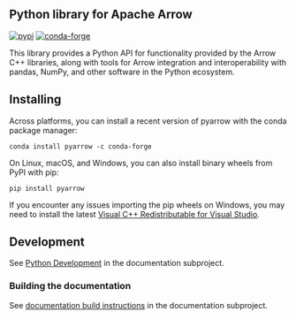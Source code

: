 <!---
  Licensed to the Apache Software Foundation (ASF) under one
  or more contributor license agreements.  See the NOTICE file
  distributed with this work for additional information
  regarding copyright ownership.  The ASF licenses this file
  to you under the Apache License, Version 2.0 (the
  "License"); you may not use this file except in compliance
  with the License.  You may obtain a copy of the License at

    http://www.apache.org/licenses/LICENSE-2.0

  Unless required by applicable law or agreed to in writing,
  software distributed under the License is distributed on an
  "AS IS" BASIS, WITHOUT WARRANTIES OR CONDITIONS OF ANY
  KIND, either express or implied.  See the License for the
  specific language governing permissions and limitations
  under the License.
-->

## Python library for Apache Arrow

[![pypi](https://img.shields.io/pypi/v/pyarrow.svg)](https://pypi.org/project/pyarrow/) [![conda-forge](https://img.shields.io/conda/vn/conda-forge/pyarrow.svg)](https://anaconda.org/conda-forge/pyarrow)

This library provides a Python API for functionality provided by the Arrow C++
libraries, along with tools for Arrow integration and interoperability with
pandas, NumPy, and other software in the Python ecosystem.

## Installing

Across platforms, you can install a recent version of pyarrow with the conda
package manager:

```shell
conda install pyarrow -c conda-forge
```

On Linux, macOS, and Windows, you can also install binary wheels from PyPI with
pip:

```shell
pip install pyarrow
```

If you encounter any issues importing the pip wheels on Windows, you may need
to install the latest [Visual C++ Redistributable for Visual Studio][6].

## Development

See [Python Development][2] in the documentation subproject.

### Building the documentation

See [documentation build instructions][1] in the documentation subproject.

[1]: https://github.com/apache/arrow/blob/main/docs/source/developers/documentation.rst
[2]: https://github.com/apache/arrow/blob/main/docs/source/developers/python.rst
[3]: https://github.com/pandas-dev/pandas
[5]: https://arrow.apache.org/docs/latest/python/benchmarks.html
[6]: https://learn.microsoft.com/en-us/cpp/windows/latest-supported-vc-redist?view=msvc-170#latest-microsoft-visual-c-redistributable-version
